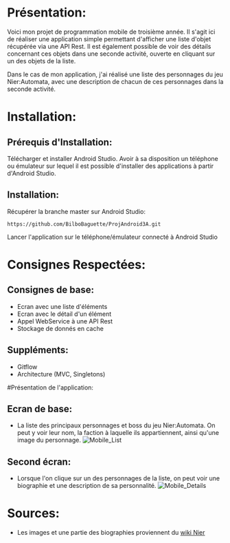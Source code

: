# Présentation:

Voici mon projet de programmation mobile de troisième année. Il s'agit ici de réaliser une application simple permettant d'afficher une liste d'objet récupérée via une API Rest. Il est également possible de voir des détails concernant ces objets dans une seconde activité, ouverte en cliquant sur un des objets de la liste.

Dans le cas de mon application, j'ai réalisé une liste des personnages du jeu Nier:Automata, avec une description de chacun de ces personnages dans la seconde activité.

# Installation:

## Prérequis d'Installation:

Télécharger et installer Android Studio.
Avoir à sa disposition un téléphone ou émulateur sur lequel il est possible d'installer des applications à partir d'Android Studio.

## Installation:

Récupérer la branche master sur Android Studio:
```
https://github.com/BilboBaguette/ProjAndroid3A.git
```
Lancer l'application sur le téléphone/émulateur connecté à Android Studio

# Consignes Respectées:

## Consignes de base:

* Ecran avec une liste d'éléments
* Ecran avec le détail d'un élément
* Appel WebService à une API Rest
* Stockage de donnés en cache

## Suppléments:

* Gitflow
* Architecture (MVC, Singletons)

#Présentation de l'application:

## Ecran de base:
* La liste des principaux personnages et boss du jeu Nier:Automata. On peut y voir leur nom, la faction à laquelle ils appartiennent, ainsi qu'une image du personnage.
![Mobile_List](https://user-images.githubusercontent.com/44286703/85206171-1e4d4e00-b35b-11ea-97a5-5d00aa0a3898.PNG)

## Second écran:
* Lorsque l'on clique sur un des personnages de la liste, on peut voir une biographie et une description de sa personnalité.
![Mobile_Details](https://user-images.githubusercontent.com/44286703/85206395-d9c2b200-b35c-11ea-8239-723fbf68dbf9.PNG)

# Sources:
* Les images et une partie des biographies proviennent du [wiki Nier](https://nier.fandom.com/wiki/NIER_Wiki)
